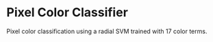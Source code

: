 # Pixel Color Classifier

Pixel color classification using a radial SVM trained with 17 color terms.
